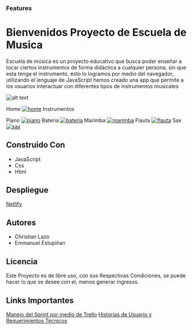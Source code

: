 ### Features

# Bienvenidos Proyecto de Escuela de Musica

Escuela de música es un proyecto educativo que busca poder enseñar a tocar ciertos instrumentos de forma didáctica a cualquier persona, sin que esta tenga el instrumento, esto lo logramos por medio del navegador, utilizando el lenguaje de JavaScript hemos creado una app que permite a los usuarios interactuar con diferentes tipos de instrumentos musicales

![alt text](http://github.com/christianlazo2020/EscuelaDeMusica/blob/main/project_img/piano.png)

Home
[![home](home "home")](http://github.com/christianlazo2020/EscuelaDeMusica/blob/main/project_img/piano.png "home")
Instrumentos

Piano
[![piano](piano "piano")](http://github.com/christianlazo2020/EscuelaDeMusica/blob/main/project_img/piano.png "piano")
Bateria
[![bateria](bateria "bateria")](http://https://github.com/christianlazo2020/EscuelaDeMusica/blob/main/project_img/Bateria.png "bateria")
Marimba
[![marimba](marimba "marimba")](http://github.com/christianlazo2020/EscuelaDeMusica/blob/main/project_img/Marimba.png "marimba")
Flauta
[![flauta](flauta "flauta")](https://github.com/christianlazo2020/EscuelaDeMusica/blob/main/project_img/Flauta.png "flauta")
Sax
[![sax](sax "sax")](http://https://raw.githubusercontent.com/christianlazo2020/EscuelaDeMusica/main/project_img/Sax.png "sax")

## Construido Con

- JavaScript
- Css
- Html

## Despliegue

[Netlify](https://escuelademusica2022.netlify.app/ "Netlify")

## Autores

- Christian Lazo
- Emmanuel Estupiñan

## Licencia

Este Proyecto es de libre uso, con sus Respectivas Condiciones, se puede hacer lo que se desee con el, menos generar ingresos.

## Links Importantes

[Manejo del Sprint por medio de Trello](https://trello.com/b/JHSgAlJa/escuela-de-musica "Manejo del Sprint por medio de Trello")
[Historias de Usuario y Requerimientos Técnicos](https://miro.com/app/board/uXjVOUYSLTI=/?invite_link_id=953938247580 "Historia de Usuario y Requerimientos Tecnicos")
